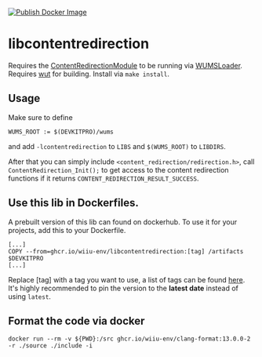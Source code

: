 [![Publish Docker Image](https://github.com/wiiu-env/libcontentredirection/actions/workflows/push_image.yml/badge.svg)](https://github.com/wiiu-env/libcontentredirection/actions/workflows/push_image.yml)

# libcontentredirection
Requires the [ContentRedirectionModule](https://github.com/wiiu-env/ContentRedirectionModule) to be running via [WUMSLoader](https://github.com/wiiu-env/WUMSLoader).  
Requires [wut](https://github.com/devkitPro/wut) for building.
Install via `make install`.

## Usage
Make sure to define 
```
WUMS_ROOT := $(DEVKITPRO)/wums
```
and add `-lcontentredirection` to `LIBS` and `$(WUMS_ROOT)` to `LIBDIRS`.

After that you can simply include `<content_redirection/redirection.h>`, call `ContentRedirection_Init();` to get access to the content redirection functions if it returns `CONTENT_REDIRECTION_RESULT_SUCCESS`.

## Use this lib in Dockerfiles.
A prebuilt version of this lib can found on dockerhub. To use it for your projects, add this to your Dockerfile.
```
[...]
COPY --from=ghcr.io/wiiu-env/libcontentredirection:[tag] /artifacts $DEVKITPRO
[...]
```
Replace [tag] with a tag you want to use, a list of tags can be found [here](https://github.com/wiiu-env/libcontentredirection/pkgs/container/libcontentredirection/versions). 
It's highly recommended to pin the version to the **latest date** instead of using `latest`.

## Format the code via docker

`docker run --rm -v ${PWD}:/src ghcr.io/wiiu-env/clang-format:13.0.0-2 -r ./source ./include -i`
